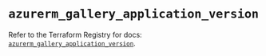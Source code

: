 # `azurerm_gallery_application_version`

Refer to the Terraform Registry for docs: [`azurerm_gallery_application_version`](https://registry.terraform.io/providers/hashicorp/azurerm/3.100.0/docs/resources/gallery_application_version).
